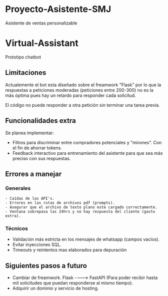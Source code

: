 # Proyecto-Asistente-SMJ
Asistente de ventas personalizable

# Virtual-Assistant
Prototipo chatbot 

## Limitaciones
Actualemente el bot esta diseñado sobre el freamwork "Flask" por lo que la respuestas a peticiones moderadas (peticiones entre 200-300) no es la más óptima pues hay un retardo para responder cada solicitud. 

El código no puede responder a otra petición sin terminar una tarea previa.

## Funcionalidades extra
Se planea implementar:
- Filtros para discriminar entre compradores potenciales y "mirones". Con el fin de ahorrar tokens.
- Feedback interactivo para entrenamiento del asistente para que sea más preciso con sus respuestas.

## Errores a manejar
### Generales
    - Caídas de las API's.
    - Errores en las rutas de archivos pdf (prompts).
    - Asegurar que el archivo de texto plano este cargado correctamente.
    - Ventana sobrepasa las 24hrs y no hay respuesta del cliente (gasto extra).
### Técnicos
- Validación más estricta en los mensajes de whatsapp (campos vacíos).
- Evitar inyecciones SQL.
- Timeouts y reintentos mas elaborados para depuración

## Siguientes pasos a futuro
- Cambiar de freamwork. Flask ----> FastAPI (Para poder recibir hasta mil solicitudes que puedan responderse al mismo tiempo).
- Adquirir un dominio y servicio de hosting.
